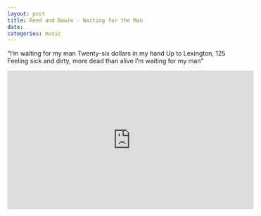 ```yaml
---
layout: post
title: Reed and Bowie - Waiting for the Man
date: 
categories: music
---
```


“I’m waiting for my man Twenty-six dollars in my hand Up to Lexington, 125 Feeling sick and dirty, more dead than alive I’m waiting for my man”

<div class="youtube-embed-container">
	<iframe width="560" height="315" src="https://www.youtube.com/embed/W4VEXl4vsq4" title="YouTube video player" frameborder="0" allow="accelerometer; autoplay; clipboard-write; encrypted-media; gyroscope; picture-in-picture" allowfullscreen></iframe>
</div>